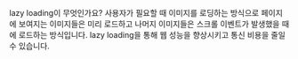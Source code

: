 lazy loading이 무엇인가요?
사용자가 필요할 때 이미지를 로딩하는 방식으로 페이지에 보여지는 이미지들은 미리 로드하고 나머지 이미지들은 스크롤 이벤트가 발생했을 때에 로드하는 방식입니다. lazy loading을 통해 웹 성능을 향상시키고 통신 비용을 줄일 수 있습니다.
